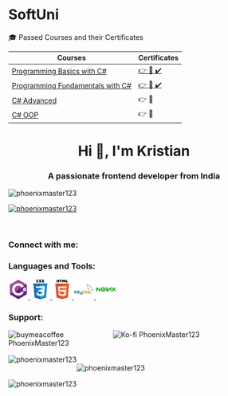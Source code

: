 # SoftUni
🎓  Passed Courses and their Certificates

| Courses  | Certificates |
| ------------- | ------------- |
| [Programming Basics with C#](https://softuni.bg/trainings/3867/programming-basics-with-csharp-september-2022) |[:point_right:  :scroll: :heavy_check_mark:](https://softuni.bg/certificates/details/116416/0de805fe) |
|[Programming Fundamentals with C#](https://softuni.bg/trainings/3605/programming-fundamentals-january-2022)|[:point_right: :scroll: :heavy_check_mark:](https://softuni.bg/certificates/details/130159/1f1f90bf)|
| [C# Advanced](https://softuni.bg/trainings/3842/csharp-advanced-september-2022)  | :point_right: :scroll:  |
| [C# OOP](https://softuni.bg/trainings/3700/csharp-oop-june-2022)  | :point_right: :scroll:  |

<h1 align="center">Hi 👋, I'm Kristian</h1>
<h3 align="center">A passionate frontend developer from India</h3>

<p align="left"> <img src="https://komarev.com/ghpvc/?username=phoenixmaster123&label=Profile%20views&color=0e75b6&style=flat" alt="phoenixmaster123" /> </p>

<p align="left"> <a href="https://github.com/ryo-ma/github-profile-trophy"><img src="https://github-profile-trophy.vercel.app/?username=phoenixmaster123" alt="phoenixmaster123" /></a> </p>

<p align="left"> <a href="https://twitter.com/" target="blank"><img src="https://img.shields.io/twitter/follow/?logo=twitter&style=for-the-badge" alt="" /></a> </p>

<h3 align="left">Connect with me:</h3>
<p align="left">
</p>

<h3 align="left">Languages and Tools:</h3>
<p align="left"> <a href="https://www.w3schools.com/cs/" target="_blank" rel="noreferrer"> <img src="https://raw.githubusercontent.com/devicons/devicon/master/icons/csharp/csharp-original.svg" alt="csharp" width="40" height="40"/> </a> <a href="https://www.w3schools.com/css/" target="_blank" rel="noreferrer"> <img src="https://raw.githubusercontent.com/devicons/devicon/master/icons/css3/css3-original-wordmark.svg" alt="css3" width="40" height="40"/> </a> <a href="https://www.w3.org/html/" target="_blank" rel="noreferrer"> <img src="https://raw.githubusercontent.com/devicons/devicon/master/icons/html5/html5-original-wordmark.svg" alt="html5" width="40" height="40"/> </a> <a href="https://www.mysql.com/" target="_blank" rel="noreferrer"> <img src="https://raw.githubusercontent.com/devicons/devicon/master/icons/mysql/mysql-original-wordmark.svg" alt="mysql" width="40" height="40"/> </a> <a href="https://www.nginx.com" target="_blank" rel="noreferrer"> <img src="https://raw.githubusercontent.com/devicons/devicon/master/icons/nginx/nginx-original.svg" alt="nginx" width="40" height="40"/> </a> </p>

<h3 align="left">Support:</h3>
<p><a href="https://www.buymeacoffee.com/buymeacoffee PhoenixMaster123"> <img align="left" src="https://cdn.buymeacoffee.com/buttons/v2/default-yellow.png" height="50" width="210" alt="buymeacoffee PhoenixMaster123" /></a><a href="https://ko-fi.com/Ko-fi PhoenixMaster123"> <img align="left" src="https://cdn.ko-fi.com/cdn/kofi3.png?v=3" height="50" width="210" alt="Ko-fi PhoenixMaster123" /></a></p><br><br>

<p><img align="left" src="https://github-readme-stats.vercel.app/api/top-langs?username=phoenixmaster123&show_icons=true&locale=en&layout=compact" alt="phoenixmaster123" /></p>

<p>&nbsp;<img align="center" src="https://github-readme-stats.vercel.app/api?username=phoenixmaster123&show_icons=true&locale=en" alt="phoenixmaster123" /></p>

<p><img align="center" src="https://github-readme-streak-stats.herokuapp.com/?user=phoenixmaster123&" alt="phoenixmaster123" /></p>
